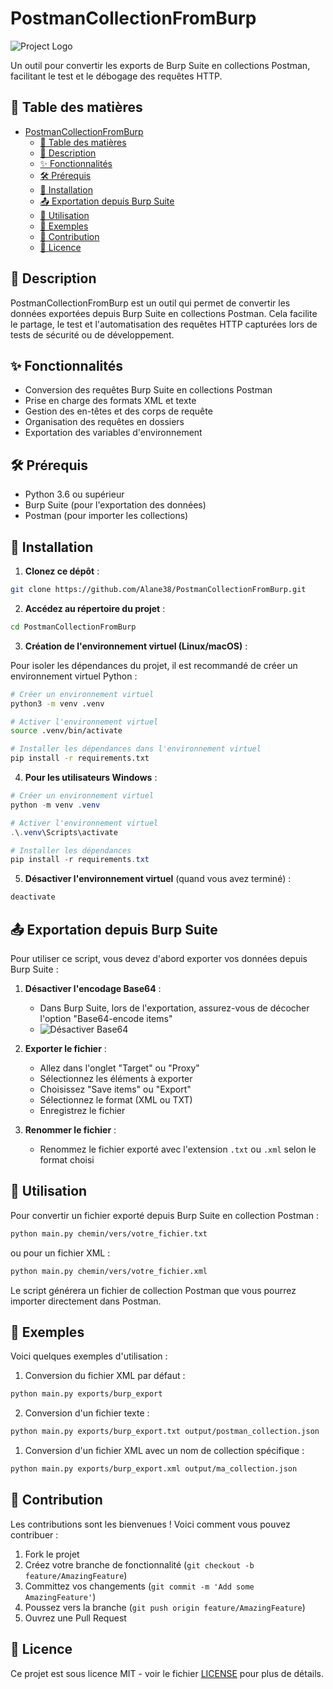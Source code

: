 # PostmanCollectionFromBurp

![Project Logo](https://i.imgur.com/example-logo.png)

Un outil pour convertir les exports de Burp Suite en collections Postman, facilitant le test et le débogage des requêtes HTTP.

## 📌 Table des matières
- [PostmanCollectionFromBurp](#postmancollectionfromburp)
  - [📌 Table des matières](#-table-des-matières)
  - [📝 Description](#-description)
  - [✨ Fonctionnalités](#-fonctionnalités)
  - [🛠 Prérequis](#-prérequis)
  - [🔧 Installation](#-installation)
  - [📤 Exportation depuis Burp Suite](#-exportation-depuis-burp-suite)
  - [🚀 Utilisation](#-utilisation)
  - [📂 Exemples](#-exemples)
  - [🤝 Contribution](#-contribution)
  - [📄 Licence](#-licence)

## 📝 Description

PostmanCollectionFromBurp est un outil qui permet de convertir les données exportées depuis Burp Suite en collections Postman. Cela facilite le partage, le test et l'automatisation des requêtes HTTP capturées lors de tests de sécurité ou de développement.

## ✨ Fonctionnalités

- Conversion des requêtes Burp Suite en collections Postman
- Prise en charge des formats XML et texte
- Gestion des en-têtes et des corps de requête
- Organisation des requêtes en dossiers
- Exportation des variables d'environnement

## 🛠 Prérequis

- Python 3.6 ou supérieur
- Burp Suite (pour l'exportation des données)
- Postman (pour importer les collections)

## 🔧 Installation

1. **Clonez ce dépôt** :
```bash
git clone https://github.com/Alane38/PostmanCollectionFromBurp.git
```

2. **Accédez au répertoire du projet** :
```bash
cd PostmanCollectionFromBurp
```

3. **Création de l'environnement virtuel (Linux/macOS)** :

Pour isoler les dépendances du projet, il est recommandé de créer un environnement virtuel Python :
```bash
# Créer un environnement virtuel
python3 -m venv .venv

# Activer l'environnement virtuel
source .venv/bin/activate

# Installer les dépendances dans l'environnement virtuel
pip install -r requirements.txt
```

4. **Pour les utilisateurs Windows** :
```powershell
# Créer un environnement virtuel
python -m venv .venv

# Activer l'environnement virtuel
.\.venv\Scripts\activate

# Installer les dépendances
pip install -r requirements.txt
```

5. **Désactiver l'environnement virtuel** (quand vous avez terminé) :
```bash
deactivate
```

## 📤 Exportation depuis Burp Suite

Pour utiliser ce script, vous devez d'abord exporter vos données depuis Burp Suite :

1. **Désactiver l'encodage Base64** :
   - Dans Burp Suite, lors de l'exportation, assurez-vous de décocher l'option "Base64-encode items"
   - ![Désactiver Base64](https://i.imgur.com/disable-base64.png)

2. **Exporter le fichier** :
   - Allez dans l'onglet "Target" ou "Proxy"
   - Sélectionnez les éléments à exporter
   - Choisissez "Save items" ou "Export"
   - Sélectionnez le format (XML ou TXT)
   - Enregistrez le fichier

3. **Renommer le fichier** :
   - Renommez le fichier exporté avec l'extension `.txt` ou `.xml` selon le format choisi

## 🚀 Utilisation

Pour convertir un fichier exporté depuis Burp Suite en collection Postman :
```bash
python main.py chemin/vers/votre_fichier.txt
```

ou pour un fichier XML :
```bash
python main.py chemin/vers/votre_fichier.xml
```

Le script générera un fichier de collection Postman que vous pourrez importer directement dans Postman.

## 📂 Exemples

Voici quelques exemples d'utilisation :

1. Conversion du fichier XML par défaut :
```bash
python main.py exports/burp_export
```

2. Conversion d'un fichier texte :
```bash
python main.py exports/burp_export.txt output/postman_collection.json
```

1. Conversion d'un fichier XML avec un nom de collection spécifique :
```bash
python main.py exports/burp_export.xml output/ma_collection.json
```

## 🤝 Contribution

Les contributions sont les bienvenues ! Voici comment vous pouvez contribuer :

1. Fork le projet
2. Créez votre branche de fonctionnalité (`git checkout -b feature/AmazingFeature`)
3. Committez vos changements (`git commit -m 'Add some AmazingFeature'`)
4. Poussez vers la branche (`git push origin feature/AmazingFeature`)
5. Ouvrez une Pull Request

## 📄 Licence

Ce projet est sous licence MIT - voir le fichier [LICENSE](LICENSE) pour plus de détails.